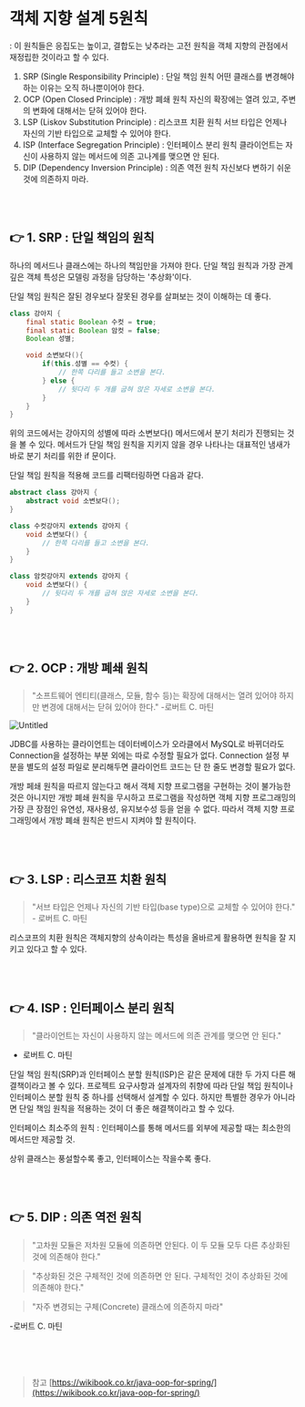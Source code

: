 # 객체 지향 설계 5원칙
: 이 원칙들은 응집도는 높이고, 결합도는 낮추라는 고전 원칙을 객체 지향의 관점에서 재정립한 것이라고 할 수 있다.

1. SRP (Single Responsibility Principle) : 단일 책임 원칙
어떤 클래스를 변경해야 하는 이유는 오직 하나뿐이어야 한다.
2. OCP (Open Closed Principle) : 개방 폐쇄 원칙
자신의 확장에는 열려 있고, 주변의 변화에 대해서는 닫혀 있어야 한다.
3. LSP (Liskov Substitution Principle) : 리스코프 치환 원칙
서브 타입은 언제나 자신의 기반 타입으로 교체할 수 있어야 한다.
4. ISP (Interface Segregation Principle) : 인터페이스 분리 원칙
클라이언트는 자신이 사용하지 않는 메서드에 의존 고나계를 맺으면 안 된다.
5. DIP (Dependency Inversion Principle) : 의존 역전 원칙
자신보다 변하기 쉬운 것에 의존하지 마라.


<br/><br/>
## 👉 1. SRP : 단일 책임의 원칙

하나의 메서드나 클래스에는 하나의 책임만을 가져야 한다. 단일 책임 원칙과 가장 관계깊은 객체 특성은 모델링 과정을 담당하는 '추상화'이다.

단일 책임 원칙은 잘된 경우보다 잘못된 경우를 살펴보는 것이 이해하는 데 좋다.

```java
class 강아지 {
	final static Boolean 수컷 = true;
	final static Boolean 암컷 = false;
	Boolean 성별;

	void 소변보다(){
		if(this.성별 == 수컷) {
			// 한쪽 다리를 들고 소변을 본다.
		} else {
			// 뒷다리 두 개를 굽혀 앉은 자세로 소변을 본다.
		}
	}
}
```

위의 코드에서는 강아지의 성별에 따라 소변보다() 메서드에서 분기 처리가 진행되는 것을 볼 수 있다. 메서드가 단일 책임 원칙을 지키지 않을 경우 나타나는 대표적인 냄새가 바로 분기 처리를 위한 if 문이다.

 단일 책임 원칙을 적용해 코드를 리팩터링하면 다음과 같다.

```java
abstract class 강아지 {
	abstract void 소변보다();
}

class 수컷강아지 extends 강아지 {
	void 소변보다() {
		// 한쪽 다리를 들고 소변을 본다.
	}
}

class 암컷강아지 extends 강아지 {
	void 소변보다() {
		// 뒷다리 두 개를 굽혀 앉은 자세로 소변을 본다.
	}
}
```

<br/><br/>
## 👉 2. OCP : 개방 폐쇄 원칙

> "소프트웨어 엔티티(클래스, 모듈, 함수 등)는 확장에 대해서는 열려 있어야 하지만 변경에 대해서는 닫혀 있어야 한다."   -로버트 C. 마틴

![Untitled](https://user-images.githubusercontent.com/49690185/104467632-e1e48680-55f9-11eb-98da-693611a946e4.png)

JDBC를 사용하는 클라이언트는 데이터베이스가 오라클에서 MySQL로 바뀌더라도 Connection을 설정하는 부분 외에는 따로 수정할 필요가 없다. Connection 설정 부분을 별도의 설정 파일로 분리해두면 클라이언트 코드는 단 한 줄도 변경할 필요가 없다.

 개방 페쇄 원칙을 따르지 않는다고 해서 객체 지향 프로그램을 구현하는 것이 불가능한 것은 아니지만 개방 폐쇄 원칙을 무시하고 프로그램을 작성하면 객체 지향 프로그래밍의 가장 큰 장점인 유연성, 재사용성, 유지보수성 등을 얻을 수 없다. 따라서 객체 지향 프로그래밍에서 개방 폐쇄 원칙은 반드시 지켜야 할 원칙이다.

<br/><br/>
## 👉 3. LSP : 리스코프 치환 원칙

> "서브 타입은 언제나 자신의 기반 타입(base type)으로 교체할 수 있어야 한다." - 로버트 C. 마틴

리스코프의 치환 원칙은 객체지향의 상속이라는 특성을 올바르게 활용하면 원칙을 잘 지키고 있다고 할 수 있다.



<br/><br/>
## 👉 4. ISP : 인터페이스 분리 원칙

> "클라이언트는 자신이 사용하지 않는 메서드에 의존 관계를 맺으면 안 된다." 
- 로버트 C. 마틴

 단일 책임 원칙(SRP)과 인터페이스 분할 원칙(ISP)은 같은 문제에 대한 두 가지 다른 해결책이라고 볼 수 있다. 프로젝트 요구사항과 설계자의 취향에 따라 단일 책임 원칙이나 인터페이스 분할 원칙 중 하나를 선택해서 설계할 수 있다. 하지만 특별한 경우가 아니라면 단일 책임 원칙을 적용하는 것이 더 좋은 해결책이라고 할 수 있다.

 인터페이스 최소주의 원칙 : 인터페이스를 통해 메서드를 외부에 제공할 때는 최소한의 메서드만 제공할 것.

상위 클래스는 풍설할수록 좋고, 인터페이스는 작을수록 좋다.

<br/><br/>
## 👉 5. DIP : 의존 역전 원칙

> "고차원 모듈은 저차원 모듈에 의존하면 안된다. 이 두 모듈 모두 다른 추상화된 것에 의존해야 한다."

> "추상화된 것은 구체적인 것에 의존하면 안 된다. 구체적인 것이 추상화된 것에 의존해야 한다."

> "자주 변경되는 구체(Concrete) 클래스에 의존하지 마라"

-로버트 C. 마틴



<br/><br/><br/>
> 참고
> [https://wikibook.co.kr/java-oop-for-spring/](https://wikibook.co.kr/java-oop-for-spring/)
